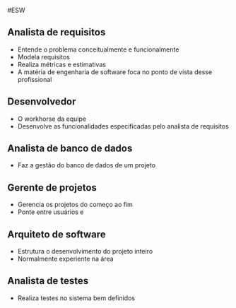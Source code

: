 #ESW
## Analista de requisitos
- Entende o problema conceitualmente e funcionalmente
- Modela requisitos
- Realiza métricas e estimativas
- A matéria de engenharia de software foca no ponto de vista desse profissional
## Desenvolvedor
- O workhorse da equipe
- Desenvolve as funcionalidades especificadas pelo analista de requisitos
## Analista de banco de dados
- Faz a gestão do banco de dados de um projeto
## Gerente de projetos
- Gerencia os projetos do começo ao fim
- Ponte entre usuários e 
## Arquiteto de software
- Estrutura o desenvolvimento do projeto inteiro
- Normalmente experiente na área
## Analista de testes
- Realiza testes no sistema bem definidos


